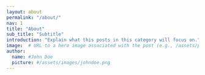 ```yaml
---
layout: about
permalink: "/about/"
nav: 1
title: "About"
sub_title: "Subtitle"
introduction: "Explain what this posts in this category will focus on."
image:  # URL to a hero image associated with the post (e.g., /assets/page-pic.jpg)
author:
  name: #John Doe
  picture: #/assets/images/johndoe.png
---
```

